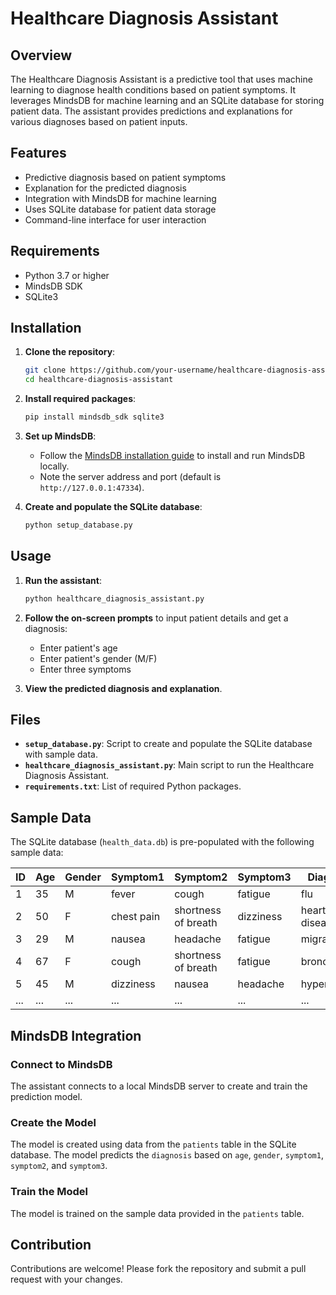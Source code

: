 # Healthcare Diagnosis Assistant

## Overview
The Healthcare Diagnosis Assistant is a predictive tool that uses machine learning to diagnose health conditions based on patient symptoms. It leverages MindsDB for machine learning and an SQLite database for storing patient data. The assistant provides predictions and explanations for various diagnoses based on patient inputs.

## Features
- Predictive diagnosis based on patient symptoms
- Explanation for the predicted diagnosis
- Integration with MindsDB for machine learning
- Uses SQLite database for patient data storage
- Command-line interface for user interaction

## Requirements
- Python 3.7 or higher
- MindsDB SDK
- SQLite3

## Installation

1. **Clone the repository**:
    ```bash
    git clone https://github.com/your-username/healthcare-diagnosis-assistant.git
    cd healthcare-diagnosis-assistant
    ```

2. **Install required packages**:
    ```bash
    pip install mindsdb_sdk sqlite3
    ```

3. **Set up MindsDB**:
    - Follow the [MindsDB installation guide](https://docs.mindsdb.com/install) to install and run MindsDB locally.
    - Note the server address and port (default is `http://127.0.0.1:47334`).

4. **Create and populate the SQLite database**:
    ```bash
    python setup_database.py
    ```

## Usage

1. **Run the assistant**:
    ```bash
    python healthcare_diagnosis_assistant.py
    ```

2. **Follow the on-screen prompts** to input patient details and get a diagnosis:
    - Enter patient's age
    - Enter patient's gender (M/F)
    - Enter three symptoms

3. **View the predicted diagnosis and explanation**.

## Files

- **`setup_database.py`**: Script to create and populate the SQLite database with sample data.
- **`healthcare_diagnosis_assistant.py`**: Main script to run the Healthcare Diagnosis Assistant.
- **`requirements.txt`**: List of required Python packages.

## Sample Data
The SQLite database (`health_data.db`) is pre-populated with the following sample data:

| ID | Age | Gender | Symptom1      | Symptom2             | Symptom3      | Diagnosis       |
|----|-----|--------|---------------|----------------------|---------------|-----------------|
| 1  | 35  | M      | fever         | cough                | fatigue       | flu             |
| 2  | 50  | F      | chest pain    | shortness of breath  | dizziness     | heart disease   |
| 3  | 29  | M      | nausea        | headache             | fatigue       | migraine        |
| 4  | 67  | F      | cough         | shortness of breath  | fatigue       | bronchitis      |
| 5  | 45  | M      | dizziness     | nausea               | headache      | hypertension    |
| ...| ... | ...    | ...           | ...                  | ...           | ...             |

## MindsDB Integration

### Connect to MindsDB
The assistant connects to a local MindsDB server to create and train the prediction model.

### Create the Model
The model is created using data from the `patients` table in the SQLite database. The model predicts the `diagnosis` based on `age`, `gender`, `symptom1`, `symptom2`, and `symptom3`.

### Train the Model
The model is trained on the sample data provided in the `patients` table.

## Contribution
Contributions are welcome! Please fork the repository and submit a pull request with your changes.
